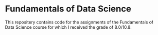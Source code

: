 # Fundamentals of Data Science
This repositery contains code for the assignments of the Fundamentals of Data Science course for which I received the grade of 8.0/10.8.
